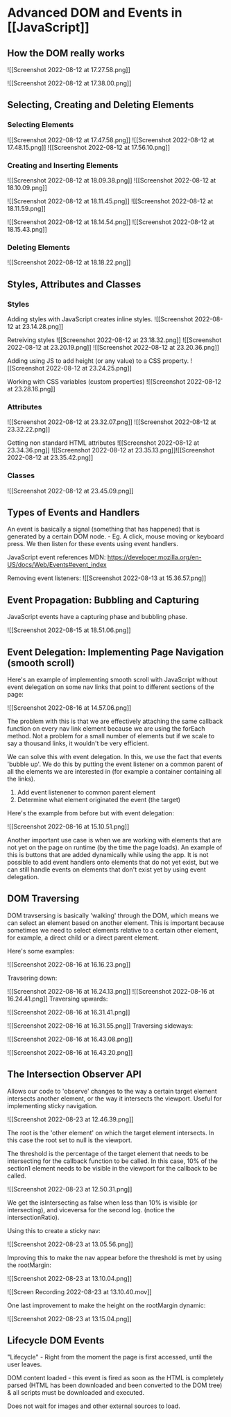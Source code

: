 # Advanced DOM and Events in [[JavaScript]]
## How the DOM really works
![[Screenshot 2022-08-12 at 17.27.58.png]]

![[Screenshot 2022-08-12 at 17.38.00.png]]

## Selecting, Creating and Deleting Elements
### Selecting Elements
![[Screenshot 2022-08-12 at 17.47.58.png]]
![[Screenshot 2022-08-12 at 17.48.15.png]]
![[Screenshot 2022-08-12 at 17.56.10.png]]

### Creating and Inserting Elements
![[Screenshot 2022-08-12 at 18.09.38.png]]
![[Screenshot 2022-08-12 at 18.10.09.png]]

![[Screenshot 2022-08-12 at 18.11.45.png]]
![[Screenshot 2022-08-12 at 18.11.59.png]]

![[Screenshot 2022-08-12 at 18.14.54.png]]
![[Screenshot 2022-08-12 at 18.15.43.png]]

### Deleting Elements
![[Screenshot 2022-08-12 at 18.18.22.png]]

## Styles, Attributes and Classes
### Styles
Adding styles with JavaScript creates inline styles.
![[Screenshot 2022-08-12 at 23.14.28.png]]

Retreiving styles
![[Screenshot 2022-08-12 at 23.18.32.png]]
![[Screenshot 2022-08-12 at 23.20.19.png]]
![[Screenshot 2022-08-12 at 23.20.36.png]]

Adding using JS to add height (or any value) to a CSS property.
![[Screenshot 2022-08-12 at 23.24.25.png]]

Working with CSS variables (custom properties)
![[Screenshot 2022-08-12 at 23.28.16.png]]

### Attributes
![[Screenshot 2022-08-12 at 23.32.07.png]]
![[Screenshot 2022-08-12 at 23.32.22.png]]

Getting non standard HTML attributes
![[Screenshot 2022-08-12 at 23.34.36.png]]
![[Screenshot 2022-08-12 at 23.35.13.png]]![[Screenshot 2022-08-12 at 23.35.42.png]]

### Classes
![[Screenshot 2022-08-12 at 23.45.09.png]]


## Types of Events and Handlers
An event is basically a signal (something that has happened) that is generated by a certain DOM node. - Eg. A click, mouse moving or keyboard press.
We then listen for these events using event handlers.

JavaScript event references MDN: https://developer.mozilla.org/en-US/docs/Web/Events#event_index

Removing event listeners:
![[Screenshot 2022-08-13 at 15.36.57.png]]

## Event Propagation: Bubbling and Capturing
JavaScript events have a capturing phase and bubbling phase.

![[Screenshot 2022-08-15 at 18.51.06.png]]

## Event Delegation: Implementing Page Navigation (smooth scroll)
Here's an example of implementing smooth scroll with JavaScript without event delegation on some nav links that point to different sections of the page:

![[Screenshot 2022-08-16 at 14.57.06.png]]

The problem with this is that we are effectively attaching the same callback function on every nav link element because we are using the forEach method. Not a problem for a small number of elements but if we scale to say a thousand links, it wouldn't be very efficient.

We can solve this with event delegation. In this, we use the fact that events 'bubble up'. We do this by putting the event listener on a common parent of all the elements we are interested in (for example a container containing all the links).

1. Add event listenener to common parent element
2. Determine what element originated the event (the target)

Here's the example from before but with event delegation:

![[Screenshot 2022-08-16 at 15.10.51.png]]

Another important use case is when we are working with elements that are not yet on the page on runtime (by the time the page loads). An example of this is buttons that are added dynamically while using the app. It is not possible to add event handlers onto elements that do not yet exist, but we can still handle events on elements that don't exist yet by using event delegation.

## DOM Traversing
DOM travsersing is basically 'walking' through the DOM, which means we can select an element based on another element. This is important because sometimes we need to select elements relative to a certain other element, for example, a direct child or a direct parent element.

Here's some examples:

![[Screenshot 2022-08-16 at 16.16.23.png]]

Travsering down:

![[Screenshot 2022-08-16 at 16.24.13.png]]
![[Screenshot 2022-08-16 at 16.24.41.png]]
Traversing upwards:

![[Screenshot 2022-08-16 at 16.31.41.png]]

![[Screenshot 2022-08-16 at 16.31.55.png]]
Traversing sideways:

![[Screenshot 2022-08-16 at 16.43.08.png]]

![[Screenshot 2022-08-16 at 16.43.20.png]]

## The Intersection Observer API
Allows our code to 'observe' changes to the way a certain target element intersects another element, or the way it intersects the viewport. Useful for implementing sticky navigation.

![[Screenshot 2022-08-23 at 12.46.39.png]]

The root is the 'other element' on which the target element intersects. In this case the root set to null is the viewport. 

The threshold is the percentage of the target element that needs to be intersecting for the callback function to be called. In this case, 10% of the section1 element needs to be visible in the viewport for the callback to be called.

![[Screenshot 2022-08-23 at 12.50.31.png]]

We get the isIntersecting as false when less than 10% is visible (or intersecting), and viceversa for the second log. (notice the intersectionRatio).

Using this to create a sticky nav:

![[Screenshot 2022-08-23 at 13.05.56.png]]

Improving this to make the nav appear before the threshold is met by using the rootMargin:

![[Screenshot 2022-08-23 at 13.10.04.png]]

![[Screen Recording 2022-08-23 at 13.10.40.mov]]

One last improvement to make the height on the rootMargin dynamic:

![[Screenshot 2022-08-23 at 13.15.04.png]]


## Lifecycle DOM Events
"Lifecycle" - Right from the moment the page is first accessed, until the user leaves.

DOM content loaded - this event is fired as soon as the HTML is completely parsed (HTML has been downloaded and been converted to the DOM tree) & all scripts must be downloaded and executed. 

Does not wait for images and other external sources to load.

